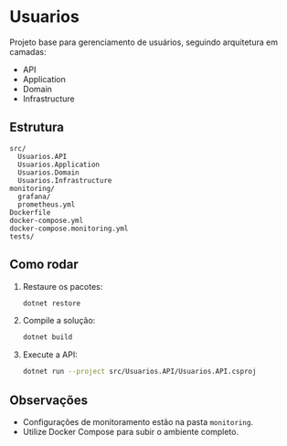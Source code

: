 # Usuarios

Projeto base para gerenciamento de usuários, seguindo arquitetura em camadas:

- API
- Application
- Domain
- Infrastructure

## Estrutura

```
src/
  Usuarios.API
  Usuarios.Application
  Usuarios.Domain
  Usuarios.Infrastructure
monitoring/
  grafana/
  prometheus.yml
Dockerfile
docker-compose.yml
docker-compose.monitoring.yml
tests/
```

## Como rodar

1. Restaure os pacotes:
   ```bash
   dotnet restore
   ```
2. Compile a solução:
   ```bash
   dotnet build
   ```
3. Execute a API:
   ```bash
   dotnet run --project src/Usuarios.API/Usuarios.API.csproj
   ```

## Observações

- Configurações de monitoramento estão na pasta `monitoring`.
- Utilize Docker Compose para subir o ambiente completo.
